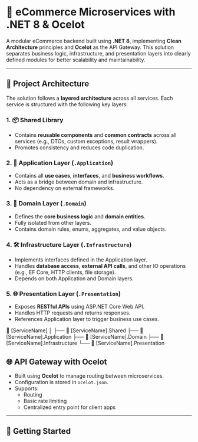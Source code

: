 # 🛒 eCommerce Microservices with .NET 8 & Ocelot

A modular eCommerce backend built using **.NET 8**, implementing **Clean Architecture** principles and **Ocelot** as the API Gateway. This solution separates business logic, infrastructure, and presentation layers into clearly defined modules for better scalability and maintainability.

---

## 🧱 Project Architecture

The solution follows a **layered architecture** across all services. Each service is structured with the following key layers:

### 1. 📦 Shared Library

- Contains **reusable components** and **common contracts** across all services (e.g., DTOs, custom exceptions, result wrappers).
- Promotes consistency and reduces code duplication.

### 2. 🧠 Application Layer (`.Application`)

- Contains all **use cases**, **interfaces**, and **business workflows**.
- Acts as a bridge between domain and infrastructure.
- No dependency on external frameworks.

### 3. 🧬 Domain Layer (`.Domain`)

- Defines the **core business logic** and **domain entities**.
- Fully isolated from other layers.
- Contains domain rules, enums, aggregates, and value objects.

### 4. 🛠️ Infrastructure Layer (`.Infrastructure`)

- Implements interfaces defined in the Application layer.
- Handles **database access**, **external API calls**, and other IO operations (e.g., EF Core, HTTP clients, file storage).
- Depends on both Application and Domain layers.

### 5. 🌐 Presentation Layer (`.Presentation`)

- Exposes **RESTful APIs** using ASP.NET Core Web API.
- Handles HTTP requests and returns responses.
- References Application layer to trigger business use cases.

📁 [ServiceName] │ ├── 📁 [ServiceName].Shared ├── 📁 [ServiceName].Application ├── 📁 [ServiceName].Domain ├── 📁 [ServiceName].Infrastructure └── 📁 [ServiceName].Presentation

## 🌐 API Gateway with Ocelot

- Built using **Ocelot** to manage routing between microservices.
- Configuration is stored in `ocelot.json`.
- Supports:
  - Routing
  - Basic rate limiting
  - Centralized entry point for client apps

---

## 🚀 Getting Started